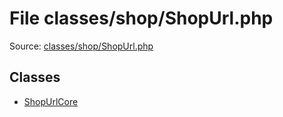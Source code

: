 File classes/shop/ShopUrl.php
=========

Source: [classes/shop/ShopUrl.php](https://github.com/PrestaShop/PrestaShop/blob/1.5.6.3/classes/shop/ShopUrl.php)


Classes
-------

* [ShopUrlCore](class.ShopUrlCore.md)

